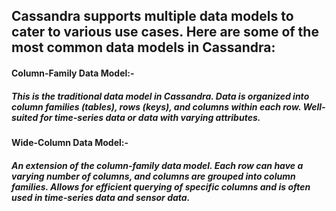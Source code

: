 ## Cassandra supports multiple data models to cater to various use cases. Here are some of the most common data models in Cassandra:

#### Column-Family Data Model:-

##### This is the traditional data model in Cassandra. Data is organized into column families (tables), rows (keys), and columns within each row. Well-suited for time-series data or data with varying attributes.

#### Wide-Column Data Model:-

##### An extension of the column-family data model. Each row can have a varying number of columns, and columns are grouped into column families. Allows for efficient querying of specific columns and is often used in time-series data and sensor data.
